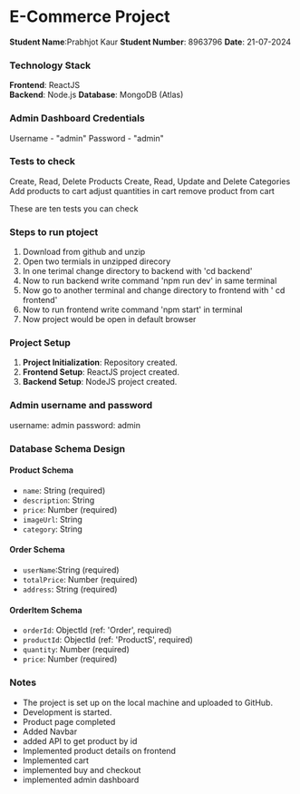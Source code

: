# E-Commerce Project

**Student Name**:Prabhjot Kaur
**Student Number**: 8963796
**Date**: 21-07-2024

### Technology Stack

**Frontend**: ReactJS  
**Backend**: Node.js 
**Database**: MongoDB (Atlas)

### Admin Dashboard Credentials 
Username - "admin"
Password - "admin"

### Tests to check
Create, Read, Delete Products
Create, Read, Update and Delete Categories
Add products to cart
adjust quantities in cart 
remove product from cart

These are ten tests you can check

### Steps to run ptoject
1. Download from github and unzip 
2. Open two termials in unzipped direcory 
3. In one terimal change directory to backend with 'cd backend'
4. Now to run backend write command 'npm run dev' in same terminal
5. Now go to another terminal and change directory to frontend with ' cd frontend'
6. Now to run frontend write command 'npm start' in terminal
7. Now project would be open in default browser

### Project Setup

1. **Project Initialization**: Repository created.
2. **Frontend Setup**: ReactJS project created.
3. **Backend Setup**: NodeJS project created.

### Admin username and password 
username: admin
password: admin

### Database Schema Design

#### Product Schema
- `name`: String (required)
- `description`: String
- `price`: Number (required)
- `imageUrl`: String
- `category`: String

#### Order Schema
- `userName`:String (required)
- `totalPrice`: Number (required)
- `address`: String (required)

#### OrderItem Schema
- `orderId`: ObjectId (ref: 'Order', required)
- `productId`: ObjectId (ref: 'ProductS', required)
- `quantity`: Number (required)
- `price`: Number (required)

### Notes

- The project is set up on the local machine and uploaded to GitHub.
- Development is started.
- Product page completed
- Added Navbar 
- added API to get product by id
- Implemented product details on frontend
- Implemented cart 
- implemented buy and checkout
- implemented admin dashboard

